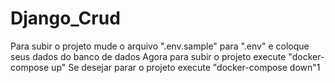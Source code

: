 # Django_Crud

Para subir o projeto  mude o arquivo ".env.sample" para ".env" e coloque seus dados do banco de dados 
Agora para subir o projeto execute "docker-compose up"
Se desejar parar o projeto execute "docker-compose down"1